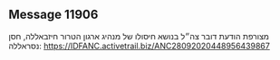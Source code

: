 ## Message 11906

מצורפת הודעת דובר צה״ל בנושא חיסולו של מנהיג ארגון הטרור חיזבאללה, חסן נסראללה: https://IDFANC.activetrail.biz/ANC28092020448956439867


